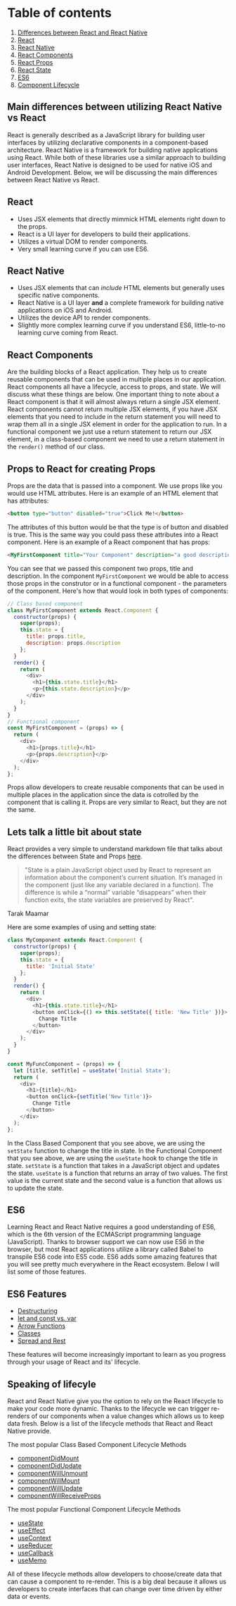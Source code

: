 # Table of contents
1. [Differences between React and React Native](#main-differences-between-utilizing-react-native-vs-react)
2. [React](#react)
3. [React Native](#react-native)
4. [React Components](#react-components)
5. [React Props](#props-to-react-for-creating-props)
6. [React State](#lets-talk-a-little-bit-about-state)
7. [ES6](#es6)
8. [Component Lifecycle](#speaking-of-lifecycle)

## Main differences between utilizing React Native vs React

React is generally described as a JavaScript library for building user interfaces by utilizing declarative components in a component-based architecture. React Native is a framework for building native applications using React. While both of these libraries use a similar approach to building user interfaces, React Native is designed to be used for native iOS and Android Development. Below, we will be discussing the main differences between React Native vs React.

## React

- Uses JSX elements that directly mimmick HTML elements right down to the props.
- React is a UI layer for developers to build their applications.
- Utilizes a virtual DOM to render components.
- Very small learning curve if you can use ES6.

## React Native

- Uses JSX elements that can *include* HTML elements but generally uses specific native components.
- React Native is a UI layer **and** a complete framework for building native applications on iOS and Android.
- Utilizes the device API to render components.
- Slightly more complex learning curve if you understand ES6, little-to-no learning curve coming from React.

## React Components
Are the building blocks of a React application. They help us to create reusable components that can be used in multiple places in our application. React components all have a lifecycle, access to props, and state. We will discuss what these things are below. One important thing to note about a React component is that it will almost always return a single JSX element. React components cannot return multiple JSX elements, if you have JSX elements that you need to include in the return statement you will need to wrap them all in a single JSX element in order for the application to run. In a functional component we just use a return statement to return our JSX element, in a class-based component we need to use a return statement in the `render()` method of our class.
## Props to React for creating Props
Props are the data that is passed into a component. We use props like you would use HTML attributes. Here is an example of an HTML element that has attributes:
```html
<button type="button" disabled="true">Click Me!</button>
```
The attributes of this button would be that the type is of button and disabled is true. This is the same way you could pass these attributes into a React component. Here is an example of a React component that has props:
```html
<MyFirstComponent title="Your Component" description="a good description">
```
You can see that we passed this component two props, title and description. In the component `MyFirstComponent` we would be able to access those props in the construtor or in a functional component - the parameters of the component. Here's how that would look in both types of components:
```javascript
// Class based component
class MyFirstComponent extends React.Component {
  constructor(props) {
    super(props);
    this.state = {
      title: props.title,
      description: props.description
    };
  }
  render() {
    return (
      <div>
        <h1>{this.state.title}</h1>
        <p>{this.state.description}</p>
      </div>
    );
  }
}
// Functional component
const MyFirstComponent = (props) => {
  return (
    <div>
      <h1>{props.title}</h1>
      <p>{props.description}</p>
    </div>
  );
};
```
Props allow developers to create reusable components that can be used in multiple places in the application since the data is cotrolled by the component that is calling it. Props are very similar to React, but they are not the same.

## Lets talk a little bit about state
React provides a very simple to understand markdown file that talks about the differences between State and Props [here](https://github.com/uberVU/react-guide/blob/master/props-vs-state.md). 

> "State is a plain JavaScript object used by React to represent an information about the component’s current situation. It’s managed in the component (just like any variable declared in a function). The difference is while a “normal” variable “disappears” when their function exits, the state variables are preserved by React".

Tarak Maamar

Here are some examples of using and setting state:
```javascript
class MyComponent extends React.Component {
  constructor(props) {
    super(props);
    this.state = {
      title: 'Initial State'
    };
  }
  render() {
    return (
      <div>
        <h1>{this.state.title}</h1>
        <button onClick={() => this.setState({ title: 'New Title' })}>
          Change Title
        </button>
      </div>
    );
  }
}

const MyFuncComponent = (props) => {
  let [title, setTitle] = useState('Initial State');
  return (
    <div>
      <h1>{title}</h1>
      <button onClick={setTitle('New Title')}>
        Change Title
      </button>
    </div>
  );
};
```
In the Class Based Component that you see above, we are using the `setState` function to change the title in state. In the Functional Component that you see above, we are using the `useState` hook to change the title in state. `setState` is a function that takes in a JavaScript object and updates the state. `useState` is a function that returns an array of two values. The first value is the current state and the second value is a function that allows us to update the state.

## ES6
Learning React and React Native requires a good understanding of ES6, which is the 6th version of the ECMAScript programming language (JavaScript). Thanks to browser support we can now use ES6 in the browser, but most React applications utilize a library called Babel to transpile ES6 code into ES5 code. ES6 adds some amazing features that you will see pretty much everywhere in the React ecosystem. Below I will list some of those features.

## ES6 Features

- [Destructuring](https://www.better.dev/react-prerequisites#:~:text=and%20React%20Hooks.-,4.%20Destructuring,-Destructuring%20is%20used)
- [let and const vs. var](https://www.better.dev/react-prerequisites#:~:text=1.-,let%20and%20const%20in%20addition%20to%20var,-Up%20until%20now)
- [Arrow Functions](https://www.better.dev/react-prerequisites#2-arrow-functions-)
- [Classes](https://www.better.dev/react-prerequisites#:~:text=across%20your%20code.-,3.%20Classes,-ES6%20brought%20in)
- [Spread and Rest](https://developer.mozilla.org/en-US/docs/Web/JavaScript/Reference/Operators/Spread_syntax)

These features will become increasingly important to learn as you progress through your usage of React and its' lifecycle.

## Speaking of lifecyle

React and React Native give you the option to rely on the React lifecycle to make your code more dynamic. Thanks to the lifecycle we can trigger re-renders of our components when a value changes which allows us to keep data fresh. Below is a list of the lifecycle methods that React and React Native provide.

The most popular Class Based Component Lifecycle Methods
- [componentDidMount](https://reactjs.org/docs/react-component.html#componentdidmount)
- [componentDidUpdate](https://reactjs.org/docs/react-component.html#componentdidupdate)
- [componentWillUnmount](https://reactjs.org/docs/react-component.html#componentwillunmount)
- [componentWillMount](https://reactjs.org/docs/react-component.html#componentwillmount)
- [componentWillUpdate](https://reactjs.org/docs/react-component.html#componentwillupdate)
- [componentWillReceiveProps](https://reactjs.org/docs/react-component.html#componentwillreceiveprops)

The most popular Functional Component Lifecycle Methods
- [useState](https://reactjs.org/docs/hooks-reference.html#usestate)
- [useEffect](https://reactjs.org/docs/hooks-reference.html#useeffect)
- [useContext](https://reactjs.org/docs/hooks-reference.html#usecontext)
- [useReducer](https://reactjs.org/docs/hooks-reference.html#usereducer)
- [useCallback](https://reactjs.org/docs/hooks-reference.html#usecallback)
- [useMemo](https://reactjs.org/docs/hooks-reference.html#usememo)

All of these lifecycle methods allow developers to choose/create data that can cause a component to re-render. This is a big deal because it allows us developers to create interfaces that can change over time driven by either data or events.